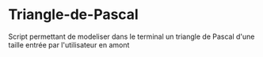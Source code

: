 # Triangle-de-Pascal
Script permettant de modeliser dans le terminal un triangle de Pascal d'une taille entrée par l'utilisateur en amont
